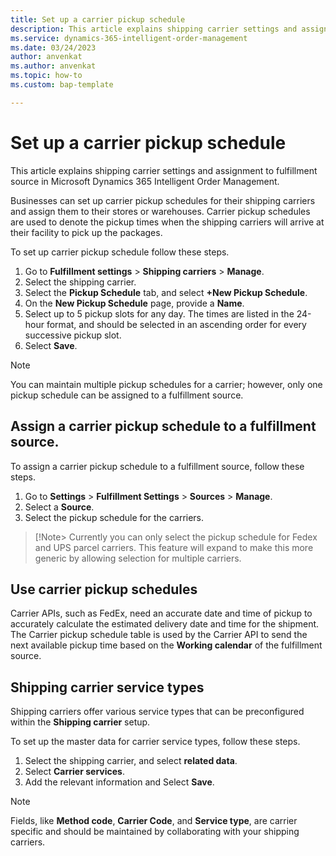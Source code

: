 ```yaml
---
title: Set up a carrier pickup schedule 
description: This article explains shipping carrier settings and assignment to fulfillment source in Microsoft Dynamics 365 Intelligent Order Management.
ms.service: dynamics-365-intelligent-order-management
ms.date: 03/24/2023
author: anvenkat
ms.author: anvenkat
ms.topic: how-to
ms.custom: bap-template

---
```


# Set up a carrier pickup schedule

This article explains shipping carrier settings and assignment to fulfillment source in Microsoft Dynamics 365 Intelligent Order Management.

Businesses can set up carrier pickup schedules for their shipping carriers and assign them to their stores or warehouses. Carrier pickup schedules are used to denote the pickup times when the shipping carriers will arrive at their facility to pick up the packages.

To set up carrier pickup schedule follow these steps.

1. Go to **Fulfillment settings** > **Shipping carriers** > **Manage**.
1. Select the shipping carrier.
1. Select the **Pickup Schedule** tab, and select **+New Pickup Schedule**.
1. On the **New Pickup Schedule** page, provide a **Name**. 
1. Select up to 5 pickup slots for any day. The times are listed in the 24-hour format, and should be selected in an ascending order for every successive pickup slot.
1. Select **Save**.

> [!Note] 
> You can maintain multiple pickup schedules for a carrier; however, only one pickup schedule can be assigned to a fulfillment source.

## Assign a carrier pickup schedule to a fulfillment source.

To assign a carrier pickup schedule to a fulfillment source, follow these steps.

1. Go to **Settings** > **Fulfillment Settings** > **Sources** > **Manage**.
1. Select a **Source**.
1. Select the pickup schedule for the carriers.

> [!Note>
> Currently you can only select the pickup schedule for Fedex and UPS parcel carriers. This feature will expand to make this more generic by allowing selection for multiple carriers.

## Use carrier pickup schedules

Carrier APIs, such as FedEx, need an accurate date and time of pickup to accurately calculate the estimated delivery date and time for the shipment. The Carrier pickup schedule table is used by the Carrier API to send the next available pickup time based on the **Working calendar** of the fulfillment source.

## Shipping carrier service types

Shipping carriers offer various service types that can be preconfigured within the **Shipping carrier** setup. 

To set up the master data for carrier service types, follow these steps.

1. Select the shipping carrier, and select **related data**.
1. Select **Carrier services**.
1. Add the relevant information and Select **Save**. 

> [!Note]
> Fields, like **Method code**, **Carrier Code**, and **Service type**, are carrier specific and should be maintained by collaborating with your shipping carriers. 



